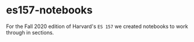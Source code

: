 # es157-notebooks
For the Fall 2020 edition of Harvard's `ES 157` we created notebooks to work through in sections.
